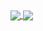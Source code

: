 <a href="https://github.com/afritzler/">
  <img align="center" src="https://github-readme-stats.vercel.app/api?username=afritzler&count_private=true&show_icons=true&include_all_commits=true" />
</a>
<a href="https://github.com/afritzler/">
  <img align="center" src="https://github-readme-stats.vercel.app/api/top-langs/?username=afritzler&hide=javascript,html,css&layout=compact&langs_count=20" />
</a>

<!--
**afritzler/afritzler** is a ✨ _special_ ✨ repository because its `README.md` (this file) appears on your GitHub profile.

Here are some ideas to get you started:

- 🔭 I’m currently working on ...
- 🌱 I’m currently learning ...
- 👯 I’m looking to collaborate on ...
- 🤔 I’m looking for help with ...
- 💬 Ask me about ...
- 📫 How to reach me: ...
- 😄 Pronouns: ...
- ⚡ Fun fact: ...
-->
